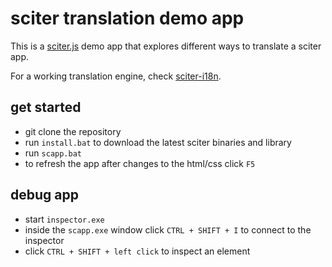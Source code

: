 # sciter translation demo app

This is a [sciter.js](https://sciter.com/) demo app that explores different ways to translate a sciter app.

For a working translation engine, check [sciter-i18n](https://github.com/8ctopus/sciter-i18n).

## get started

- git clone the repository
- run `install.bat` to download the latest sciter binaries and library
- run `scapp.bat`
- to refresh the app after changes to the html/css click `F5`

## debug app

- start `inspector.exe`
- inside the `scapp.exe` window click `CTRL + SHIFT + I` to connect to the inspector
- click `CTRL + SHIFT + left click` to inspect an element
